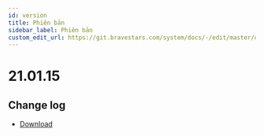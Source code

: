 ```yaml
---
id: version
title: Phiên bản
sidebar_label: Phiên bản
custom_edit_url: https://git.bravestars.com/system/docs/-/edit/master/docs/versions.md
---
```


 # 21.01.15

 ## Change log

 - [Download](/dl/releqase/bsgsdk.2021.01.15.zip)
